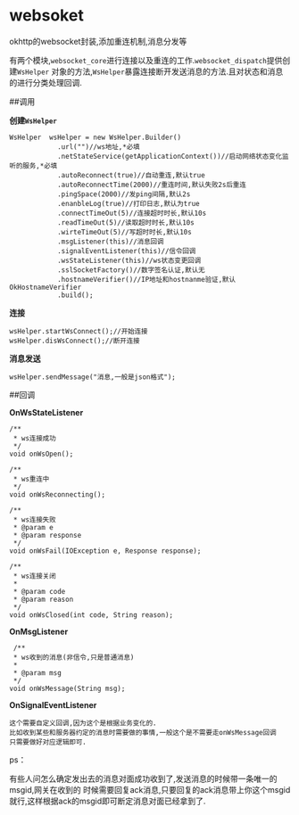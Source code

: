# websoket
okhttp的websocket封装,添加重连机制,消息分发等

有两个模块,`websocket_core`进行连接以及重连的工作.`websocket_dispatch`提供创建`WsHelper`
对象的方法,`WsHelper`暴露连接断开发送消息的方法.且对状态和消息的进行分类处理回调.
</br>


##调用


**创建`WsHelper`**

	WsHelper  wsHelper = new WsHelper.Builder()
                .url("")//ws地址,*必填
                .netStateService(getApplicationContext())//启动网络状态变化监听的服务,*必填
                .autoReconnect(true)//自动重连,默认true
                .autoReconnectTime(2000)//重连时间,默认失败2s后重连
                .pingSpace(2000)//发ping间隔,默认2s
                .enanbleLog(true)//打印日志,默认为true
                .connectTimeOut(5)//连接超时时长,默认10s
                .readTimeOut(5)//读取超时时长,默认10s
                .wirteTimeOut(5)//写超时时长,默认10s
                .msgListener(this)//消息回调
                .signalEventListener(this)//信令回调
                .wsStateListener(this)//ws状态变更回调
                .sslSocketFactory()//数字签名认证,默认无
                .hostnameVerifier()//IP地址和hostnanme验证,默认OkHostnameVerifier
                .build();


**连接**
	
	wsHelper.startWsConnect();//开始连接
	wsHelper.disWsConnect();//断开连接

**消息发送**

	wsHelper.sendMessage("消息,一般是json格式");
	

##回调

**OnWsStateListener**
	
    /**
     * ws连接成功
     */
    void onWsOpen();

    /**
     * ws重连中
     */
    void onWsReconnecting();

    /**
     * ws连接失败
     * @param e
     * @param response
     */
    void onWsFail(IOException e, Response response);

    /**
     * ws连接关闭
     *
     * @param code
     * @param reason
     */
    void onWsClosed(int code, String reason);
    
**OnMsgListener**


	 /**
     * ws收到的消息(非信令,只是普通消息)
     *
     * @param msg
     */
    void onWsMessage(String msg);

**OnSignalEventListener**


	这个需要自定义回调,因为这个是根据业务变化的.
	比如收到某些和服务器约定的消息时需要做的事情,一般这个是不需要走onWsMessage回调
	只需要做好对应逻辑即可.
ps：


有些人问怎么确定发出去的消息对面成功收到了,发送消息的时候带一条唯一的msgid,网关在收到的
时候需要回复ack消息,只要回复的ack消息带上你这个msgid就行,这样根据ack的msgid即可断定消息对面已经拿到了.
